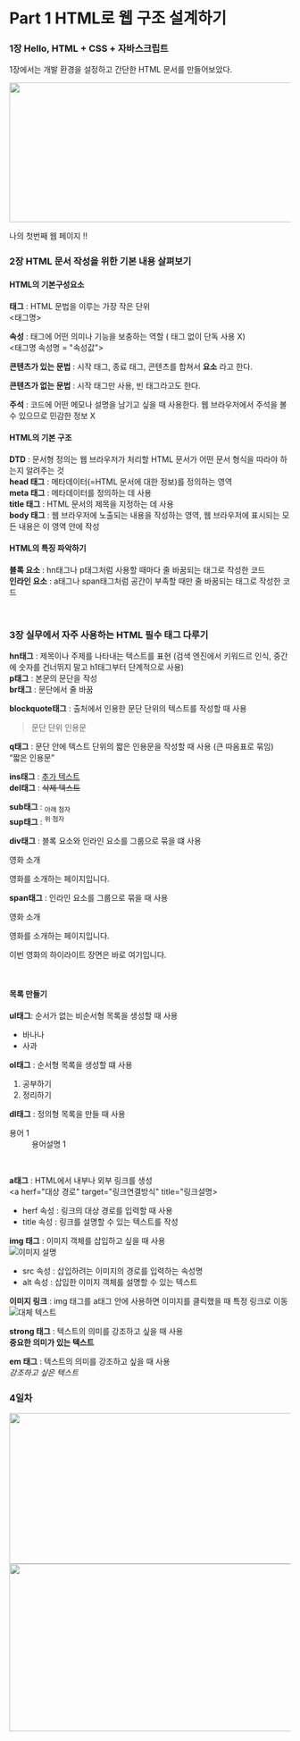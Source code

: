 
# Part 1 HTML로 웹 구조 설계하기    
   
### 1장 Hello, HTML + CSS + 자바스크립트   
   
   
1장에서는 개발 환경을 설정하고 간단한 HTML 문서를 만들어보았다.    
   
   
<img src="https://github.com/hyunjung2222/HTML-CSS-JS/assets/115084123/376b552d-ced9-4adb-8101-4cddce0ad5e2" width="600" height="250"/>    
    
<br>   
<!DOCTYPE html>
<html lang="ko">
    <head>
        <meta charset="UTF-8">
        <meta http-equiv="X-UA-Compatible" content="IE=edge">
        <meta name="viewport" content="width=device-width, initial-scale=1.0">
        <title>My First Web Page!</title>
    </head>
    <body>
        <!-- 웹 페이지에 표시할 내용을 적습니다. -->
        <p>나의 첫번째 웹 페이지 !! </p>    
    </body>
</html>


### 2장 HTML 문서 작성을 위한 기본 내용 살펴보기    

#### HTML의 기본구성요소   
**태그** : HTML 문법을 이루는 가장 작은 단위   
<태그명>   
   
**속성** : 태그에 어떤 의미나 기능을 보충하는 역할 ( 태그 없이 단독 사용 X)   
<태그명 속성명 = "속성값">   
    
**콘텐츠가 있는 문법** : 시작 태그, 종료 태그, 콘텐츠를 합쳐서 **요소** 라고 한다. 
<title>My First Web Page!</title>   
   
**콘텐츠가 없는 문법** : 시작 태그만 사용, 빈 태그라고도 한다.   
   
**주석** : 코드에 어떤 메모나 설명을 남기고 싶을 때 사용한다. 웹 브라우저에서 주석을 볼 수 있으므로 민감한 정보 X   
<!-- 주석 내용 -->   
   
#### HTML의 기본 구조   
   
**DTD** : 문서형 정의는 웹 브라우저가 처리할 HTML 문서가 어떤 문서 형식을 따라야 하는지 알려주는 것   
**head 태그** : 메타데이터(=HTML 문서에 대한 정보)를 정의하는 영역   
**meta 태그** : 메타데이터를 정의하는 데 사용   
**title 태그** : HTML 문서의 제목을 지정하는 데 사용   
**body 태그** : 웹 브라우저에 노출되는 내용을 작성하는 영역, 웹 브라우저에 표시되는 모든 내용은 이 영역 안에 작성   
   
#### HTML의 특징 파악하기   
   
**블록 요소** : hn태그나 p태그처럼 사용할 때마다 줄 바꿈되는 태그로 작성한 코드   
**인라인 요소** : a태그나 span태그처럼 공간이 부족할 때만 줄 바꿈되는 태그로 작성한 코드   

<br>
 

### 3장 실무에서 자주 사용하는 HTML 필수 태그 다루기     
   
      
**hn태그** : 제목이나 주제를 나타내는 텍스트를 표현 (검색 엔진에서 키워드르 인식, 중간에 숫자를 건너뛰지 말고 h1태그부터 단계적으로 사용)   
**p태그** : 본문의 문단을 작성   
**br태그** : 문단에서 줄 바꿈   

**blockquote태그** : 출처에서 인용한 문단 단위의 텍스트를 작성할 때 사용   
<blockquote cite = "출처URL">문단 단위 인용문</blockquote>   

**q태그** : 문단 안에 텍스트 단위의 짧은 인용문을 작성할 때 사용 (큰 따옴표로 묶임)   
<q cite="출처URL">짧은 인용문</q>   

**ins태그** : <ins>추가 텍스트</ins>   
**del태그** : <del>삭제 텍스트</del>   

**sub태그** : <sub>아래 첨자</sub>   
**sup태그** : <sup>위 첨자</sup>   

**div태그** : 블록 요소와 인라인 요소를 그룹으로 묶을 떄 사용   

<div class="movie">
   <p>영화 소개</p>
   <p>영화를 소개하는 페이지입니다.</p>

**span태그** : 인라인 요소를 그룹으로 묶을 때 사용   
<div class="movie">
   <p>영화 소개</p>
   <p>영화를 소개하는 페이지입니다.</p>
   <p>이번 영화의 <span>하이라이트</span> 장면은 바로 여기입니다.</p>   

<br>   

#### 목록 만들기    
   
**ul태그**: 순서가 없는 비순서형 목록을 생성할 때 사용
<ul>
   <li>바나나</li>
   <li>사과</li>
</ul>

**ol태그** : 순서형 목록을 생성할 떄 사용
<ol>
   <li>공부하기</li>
   <li>정리하기</li>
</ol>   

**dl태그** : 정의형 목록을 만들 때 사용
<dl>
   <dt>용어 1 </dt>
   <dd>용어설명 1</dd>
</dl>
<br>  

**a태그** : HTML에서 내부나 외부 링크를 생성   
<a herf="대상 경로" target="링크연결방식" title="링크설명></a>   

* herf 속성 : 링크의 대상 경로를 입력할 때 사용
* title 속성 : 링크를 설명할 수 있는 텍스트를 작성

**img 태그** : 이미지 객체를 삽입하고 싶을 때 사용   
<img src="이미지 경로" alt="이미지 설명">   

* src 속성 : 삽입하려는 이미지의 경로를 입력하는 속성명
* alt 속성 : 삽입한 이미지 객체를 설명할 수 있는 텍스트


**이미지 링크** : img 태그를 a태그 안에 사용하면 이미지를 클릭했을 때 특정 링크로 이동   
<a herf = "대상 경로">
   <img src="이미지 경로" alt="대체 텍스트">
</a>


**strong 태그** : 텍스트의 의미를 강조하고 싶을 때 사용   
<strong>중요한 의미가 있는 텍스트</strong>   

**em 태그** : 텍스트의 의미를 강조하고 싶을 때 사용   
<em>강조하고 싶은 텍스트</em>   


### 4일차   
   
<img src="https://github.com/hyunjung2222/HTML-CSS-JS/assets/115084123/b389f96e-400b-4d6b-9aca-abfb55b406ac" width="600" height="270"/>   

<img src="https://github.com/hyunjung2222/HTML-CSS-JS/assets/115084123/41c6bd0b-02b2-47c6-ab59-5a3fecb92765" width="600" height="300"/>


